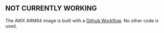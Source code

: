 ## NOT CURRENTLY WORKING

The AWX ARM64 image is built with a [Github Workflow](../.github/workflows/awx.yml). No other code is used.